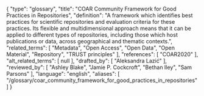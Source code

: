 {
    "type": "glossary",
    "title": "COAR Community Framework for Good Practices in Repositories",
    "definition": "A framework which identifies best practices for scientific repositories and evaluation criteria for these practices. Its flexible and multidimensional approach means that it can be applied to different types of repositories, including those which host publications or data, across geographical and thematic contexts.",
    "related_terms": [
        "Metadata",
        "Open Access",
        "Open Data",
        "Open Material",
        "Repository",
        "TRUST principles"
    ],
    "references": [
        "COAR2020"
    ],
    "alt_related_terms": [
        null
    ],
    "drafted_by": [
        "Aleksandra Lazić"
    ],
    "reviewed_by": [
        "Ashley Blake",
        "Jamie P. Cockcroft",
        "Bethan Iley",
        "Sam Parsons"
    ],
    "language": "english",
    "aliases": [
        "/glossary/coar_community_framework_for_good_practices_in_repositories"
    ]
}